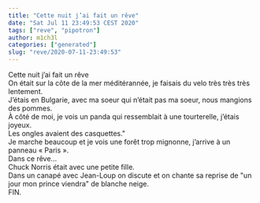 ```yaml
---
title: "Cette nuit j’ai fait un rêve"
date: "Sat Jul 11 23:49:53 CEST 2020"
tags: ["reve", "pipotron"]
author: m1ch3l
categories: ["generated"]
slug: "reve/2020-07-11-23:49:53"
---
```


Cette nuit j’ai fait un rêve<br>
On était sur la côte de la mer méditérannée, je faisais du velo très très très lentement.<br>
J’étais en Bulgarie, avec ma soeur qui n’était pas ma soeur, nous mangions des pommes.<br>
À côté de moi, je vois un panda qui ressemblait à une tourterelle, j’étais joyeux.<br>
Les ongles avaient des casquettes."<br>
Je marche beaucoup et je vois une forêt trop mignonne, j’arrive à un panneau « Paris ».<br>
Dans ce rêve...<br>
Chuck Norris était avec une petite fille.<br>
Dans un canapé avec Jean-Loup on discute et on chante sa reprise de "un jour mon prince viendra" de blanche neige.<br>
FIN.<br>
